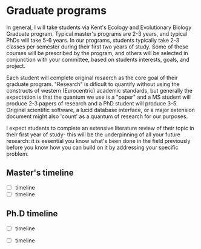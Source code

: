 # Graduate programs

In general, I will take students via Kent's Ecology and Evolutionary Biology Graduate program. Typical master's programs are 2-3 years, and typical PhDs will take 5-6 years. In our programs, students typically take 2-3 classes per semester during their first two years of study. Some of these courses will be prescribed by the program, and others will be selected in conjunction with your committee, based on students interests, goals, and project. 

Each student will complete original resaerch as the core goal of their graduate program. "Research" is dificult to quantify without using the constructs of western (Eurocentric) academic standards, but generally the expectation is that the quantum we use is a "paper" and a MS student will produce 2-3 papers of research and a PhD student will produce 3-5. Original scientific software, a lucid database interface, or a major extension document might also 'count' as a quantum of research for our purposes. 

I expect students to complete an extensive literature review of their topic in their first year of study- this will be the underpinning of all your future research: it is essential you know what's been done in the field previously before you know how you can build on it by addressing your specific problem.

## Master's timeline

- [ ] timeline
- [ ] timeline

## Ph.D timeline
- [ ] timeline
- [ ] timeline

